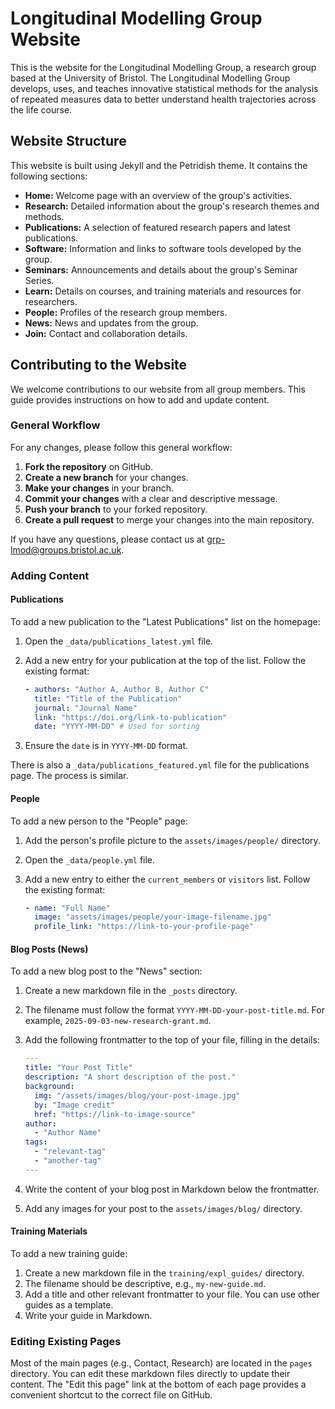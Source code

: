 # Longitudinal Modelling Group Website

This is the website for the Longitudinal Modelling Group, a research group based at the University of Bristol. The Longitudinal Modelling Group develops, uses, and teaches innovative statistical methods for the analysis of repeated measures data to better understand health trajectories across the life course.

## Website Structure

This website is built using Jekyll and the Petridish theme. It contains the following sections:

*   **Home:** Welcome page with an overview of the group's activities.
*   **Research:** Detailed information about the group's research themes and methods.
*   **Publications:** A selection of featured research papers and latest publications.
*   **Software:** Information and links to software tools developed by the group.
*   **Seminars:** Announcements and details about the group's Seminar Series.
*   **Learn:** Details on courses, and training materials and resources for researchers.
*   **People:** Profiles of the research group members.
*   **News:** News and updates from the group.
*   **Join:** Contact and collaboration details.

## Contributing to the Website

We welcome contributions to our website from all group members. This guide provides instructions on how to add and update content.

### General Workflow

For any changes, please follow this general workflow:

1.  **Fork the repository** on GitHub.
2.  **Create a new branch** for your changes.
3.  **Make your changes** in your branch.
4.  **Commit your changes** with a clear and descriptive message.
5.  **Push your branch** to your forked repository.
6.  **Create a pull request** to merge your changes into the main repository.

If you have any questions, please contact us at [grp-lmod@groups.bristol.ac.uk](mailto:grp-lmod@groups.bristol.ac.uk).

### Adding Content

#### Publications

To add a new publication to the "Latest Publications" list on the homepage:

1.  Open the `_data/publications_latest.yml` file.
2.  Add a new entry for your publication at the top of the list. Follow the existing format:

    ```yaml
    - authors: "Author A, Author B, Author C"
      title: "Title of the Publication"
      journal: "Journal Name"
      link: "https://doi.org/link-to-publication"
      date: "YYYY-MM-DD" # Used for sorting
    ```

3.  Ensure the `date` is in `YYYY-MM-DD` format.

There is also a `_data/publications_featured.yml` file for the publications page. The process is similar.

#### People

To add a new person to the "People" page:

1.  Add the person's profile picture to the `assets/images/people/` directory.
2.  Open the `_data/people.yml` file.
3.  Add a new entry to either the `current_members` or `visitors` list. Follow the existing format:

    ```yaml
    - name: "Full Name"
      image: "assets/images/people/your-image-filename.jpg"
      profile_link: "https://link-to-your-profile-page"
    ```

#### Blog Posts (News)

To add a new blog post to the "News" section:

1.  Create a new markdown file in the `_posts` directory.
2.  The filename must follow the format `YYYY-MM-DD-your-post-title.md`. For example, `2025-09-03-new-research-grant.md`.
3.  Add the following frontmatter to the top of your file, filling in the details:

    ```yaml
    ---
    title: "Your Post Title"
    description: "A short description of the post."
    background:
      img: "/assets/images/blog/your-post-image.jpg"
      by: "Image credit"
      href: "https://link-to-image-source"
    author:
      - "Author Name"
    tags:
      - "relevant-tag"
      - "another-tag"
    ---
    ```
4.  Write the content of your blog post in Markdown below the frontmatter.
5.  Add any images for your post to the `assets/images/blog/` directory.

#### Training Materials

To add a new training guide:

1.  Create a new markdown file in the `training/expl_guides/` directory.
2.  The filename should be descriptive, e.g., `my-new-guide.md`.
3.  Add a title and other relevant frontmatter to your file. You can use other guides as a template.
4.  Write your guide in Markdown.

### Editing Existing Pages

Most of the main pages (e.g., Contact, Research) are located in the `pages` directory. You can edit these markdown files directly to update their content. The "Edit this page" link at the bottom of each page provides a convenient shortcut to the correct file on GitHub.
